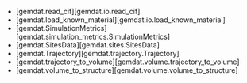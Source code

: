 - [gemdat.read_cif][gemdat.io.read_cif]
- [gemdat.load_known_material][gemdat.io.load_known_material]
- [gemdat.SimulationMetrics][gemdat.simulation_metrics.SimulationMetrics]
- [gemdat.SitesData][gemdat.sites.SitesData]
- [gemdat.Trajectory][gemdat.trajectory.Trajectory]
- [gemdat.trajectory_to_volume][gemdat.volume.trajectory_to_volume]
- [gemdat.volume_to_structure][gemdat.volume.volume_to_structure]
